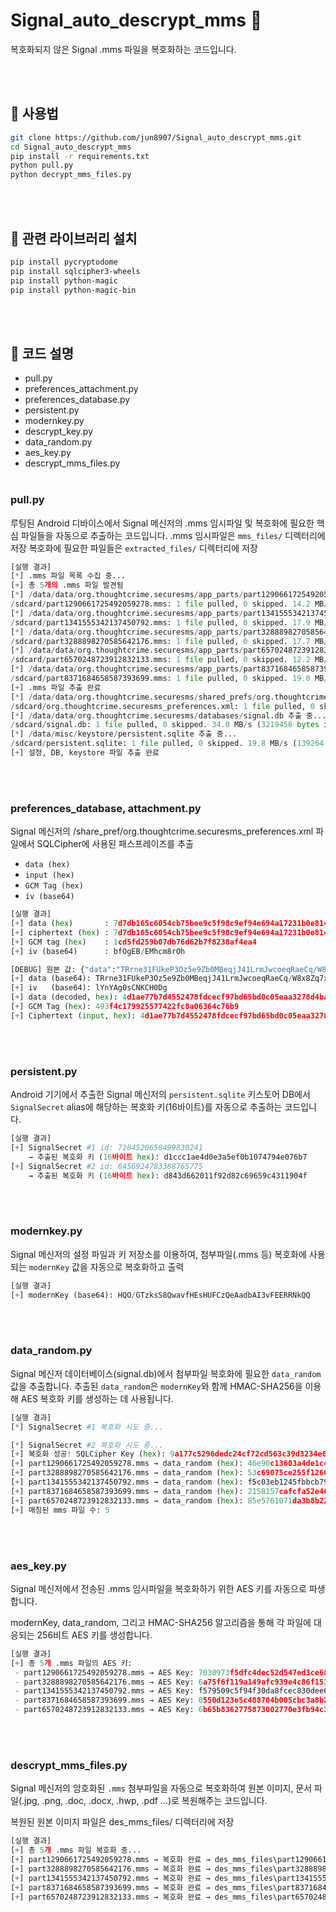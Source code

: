 # Signal_auto_descrypt_mms 🔐

복호화되지 않은 Signal .mms 파일을 복호화하는 코드입니다.

<br><br>

## 🧪 사용법

```bash
git clone https://github.com/jun8907/Signal_auto_descrypt_mms.git
cd Signal_auto_descrypt_mms
pip install -r requirements.txt
python pull.py
python decrypt_mms_files.py
```

<br><br>

## 📖 관련 라이브러리 설치

```bash
pip install pycryptodome
pip install sqlcipher3-wheels
pip install python-magic
pip install python-magic-bin
```

<br><br>

## 🔧 코드 설명

- pull.py
- preferences_attachment.py
- preferences_database.py
- persistent.py
- modernkey.py
- descrypt_key.py
- data_random.py
- aes_key.py
- descrypt_mms_files.py
<br><br>
### pull.py

루팅된 Android 디바이스에서 Signal 메신저의 .mms 임시파일 및 복호화에 필요한 핵심 파일들을 자동으로 추출하는 코드입니다.
.mms 임시파일은 `mms_files/` 디렉터리에 저장
복호화에 필요한 파일들은 `extracted_files/` 디렉터리에 저장

```python
[실행 결과]
[*] .mms 파일 목록 수집 중...
[+] 총 5개의 .mms 파일 발견됨
[*] /data/data/org.thoughtcrime.securesms/app_parts/part1290661725492059278.mms 추출 중...
/sdcard/part1290661725492059278.mms: 1 file pulled, 0 skipped. 14.2 MB/s (101562 bytes in 0.007s)
[*] /data/data/org.thoughtcrime.securesms/app_parts/part1341555342137450792.mms 추출 중...
/sdcard/part1341555342137450792.mms: 1 file pulled, 0 skipped. 17.9 MB/s (101499 bytes in 0.005s)
[*] /data/data/org.thoughtcrime.securesms/app_parts/part3288898270585642176.mms 추출 중...
/sdcard/part3288898270585642176.mms: 1 file pulled, 0 skipped. 17.7 MB/s (100497 bytes in 0.005s)
[*] /data/data/org.thoughtcrime.securesms/app_parts/part6570248723912832133.mms 추출 중...
/sdcard/part6570248723912832133.mms: 1 file pulled, 0 skipped. 12.2 MB/s (100904 bytes in 0.008s)
[*] /data/data/org.thoughtcrime.securesms/app_parts/part8371684658587393699.mms 추출 중...
/sdcard/part8371684658587393699.mms: 1 file pulled, 0 skipped. 19.0 MB/s (100772 bytes in 0.005s)
[+] .mms 파일 추출 완료
[*] /data/data/org.thoughtcrime.securesms/shared_prefs/org.thoughtcrime.securesms_preferences.xml 추출 중...
/sdcard/org.thoughtcrime.securesms_preferences.xml: 1 file pulled, 0 skipped. 0.5 MB/s (2142 bytes in 0.004s)     
[*] /data/data/org.thoughtcrime.securesms/databases/signal.db 추출 중...
/sdcard/signal.db: 1 file pulled, 0 skipped. 34.0 MB/s (3219456 bytes in 0.090s)
[*] /data/misc/keystore/persistent.sqlite 추출 중...
/sdcard/persistent.sqlite: 1 file pulled, 0 skipped. 19.8 MB/s (139264 bytes in 0.007s)
[+] 설정, DB, keystore 파일 추출 완료
```
<br><br>
### preferences_database, attachment.py

Signal 메신저의 /share_pref/org.thoughtcrime.securesms_preferences.xml 파일에서 SQLCipher에 사용된 패스프레이즈를 추출
- `data (hex)`
- `input (hex)`
- `GCM Tag (hex)`
- `iv (base64)`

```python
[실행 결과]
[+] data (hex)       : 7d7db165c6054cb75bee9c5f98c9ef94e694a17231b0e8145a4c5e31b71cb1bb1cd5fd259b07db76d62b7f8238af4ea4
[+] ciphertext (hex) : 7d7db165c6054cb75bee9c5f98c9ef94e694a17231b0e8145a4c5e31b71cb1bb
[+] GCM tag (hex)    : 1cd5fd259b07db76d62b7f8238af4ea4
[+] iv (base64)      : bfOgEB/EMhcm8rOh

[DEBUG] 원본 값: {"data":"TRrne31FUkeP3Oz5e9Zb0MBeqjJ41LrmJwcoeqRaeCq/W8x8Zq7xlKK0c11UxcOCrYG8ruMozbSO8IIMKhUKtKZ2kyeaJ8ALwUY7eVhl5HR9CSfaRff7m0ANThnNoEb4s6yrJoSPL5tJP0wXmSVXdCL8igY2THa5","iv":"lYnYAg0sCNKCH0Dg"}
[+] data (base64): TRrne31FUkeP3Oz5e9Zb0MBeqjJ41LrmJwcoeqRaeCq/W8x8Zq7xlKK0c11UxcOCrYG8ruMozbSO8IIMKhUKtKZ2kyeaJ8ALwUY7eVhl5HR9CSfaRff7m0ANThnNoEb4s6yrJoSPL5tJP0wXmSVXdCL8igY2THa5
[+] iv   (base64): lYnYAg0sCNKCH0Dg
[+] data (decoded, hex): 4d1ae77b7d4552478fdcecf97bd65bd0c05eaa3278d4bae62707287aa45a782abf5bcc7c66aef194a2b4735d54c5c382ad81bcaee328cdb48ef0820c2a150ab4a67693279a27c00bc1463b795865e4747d0927da45f7fb9b400d4e19cda046f8b3acab26848f2f9b493f4c179925577422fc8a06364c76b9
[+] GCM Tag (hex): 493f4c179925577422fc8a06364c76b9
[+] Ciphertext (input, hex): 4d1ae77b7d4552478fdcecf97bd65bd0c05eaa3278d4bae62707287aa45a782abf5bcc7c66aef194a2b4735d54c5c382ad81bcaee328cdb48ef0820c2a150ab4a67693279a27c00bc1463b795865e4747d0927da45f7fb9b400d4e19cda046f8b3acab26848f2f9b
```
<br><br>
### persistent.py

Android 기기에서 추출한 Signal 메신저의 `persistent.sqlite` 키스토어 DB에서 `SignalSecret` alias에 해당하는 복호화 키(16바이트)를 자동으로 추출하는 코드입니다.

```python
[실행 결과]
[+] SignalSecret #1 id: 7284520658499830241
    → 추출된 복호화 키 (16바이트 hex): d1ccc1ae4d0e3a5ef0b1074794e076b7
[+] SignalSecret #2 id: 6456924783388765775
    → 추출된 복호화 키 (16바이트 hex): d843d662011f92d82c69659c4311904f
```
<br><br>
### modernkey.py

Signal 메신저의 설정 파일과 키 저장소를 이용하여, 첨부파일(.mms 등) 복호화에 사용되는 `modernKey` 값을 자동으로 복호화하고 출력

```python
[실행 결과]
[+] modernKey (base64): HQO/GTzksS8QwavfHEsHUFCzQeAadbAI3vFEERRNkQQ
```
<br><br>
### data_random.py

Signal 메신저 데이터베이스(signal.db)에서 첨부파일 복호화에 필요한 `data_random` 값을 추출합니다. 추출된 `data_random`은 `modernKey`와 함께 HMAC-SHA256을 이용해 AES 복호화 키를 생성하는 데 사용됩니다.

```python
[실행 결과]
[*] SignalSecret #1 복호화 시도 중...

[*] SignalSecret #2 복호화 시도 중...
[+] 복호화 성공! SQLCipher Key (hex): 9a177c5296dedc24cf72cd563c39d3234e616f4ab2c596696ed27411d65fde94
[+] part1290661725492059278.mms → data_random (hex): 46e90c13603a4de1c4f6cfaa4f0779000e8ab32c131e85409b75e9655f1e698f
[+] part3288898270585642176.mms → data_random (hex): 53c69075ce255f1260a31d7297c6dda88cfa2b1dd87dc07522c1c724d908c4dc
[+] part1341555342137450792.mms → data_random (hex): f5c03eb1245fbbcb7926127a94f403e583bc9f93a140e862847b7244a0b8c393
[+] part8371684658587393699.mms → data_random (hex): 2158157cafcfa52e463160da8173631786ea5e699b485bdacacbf4e4768c7ddb
[+] part6570248723912832133.mms → data_random (hex): 85e5761071da3b8b2211d1a218ba58b1c45857f1cc081534d3e744d1e44a9ccd
[+] 매칭된 mms 파일 수: 5
```
<br><br>
### aes_key.py

Signal 메신저에서 전송된 .mms 임시파일을 복호화하기 위한 AES 키를 자동으로 파생합니다.

modernKey, data_random, 그리고 HMAC-SHA256 알고리즘을 통해 각 파일에 대응되는 256비트 AES 키를 생성합니다.

```python
[실행 결과]
[+] 총 5개 .mms 파일의 AES 키:
 - part1290661725492059278.mms → AES Key: 7030973f5dfc4dec52d547ed3ce68cc0c0168a70c08b83c8bb8476904576304a        
 - part3288898270585642176.mms → AES Key: 6a75f6f119a149afc939e4c86f1516806e0de5fb92b83bf5a79d2a8e8e548543        
 - part1341555342137450792.mms → AES Key: f579509c5f94f30da8fcec830dee69d5162b110930197dce2aa20a3a0c07855d        
 - part8371684658587393699.mms → AES Key: 0550d123e5c488704b005cbc3a8b25ea34edbc19038d5bf7a1cf750dd9edc3ab        
 - part6570248723912832133.mms → AES Key: 6b65b8362775873002770e3fb94c3fb9a493aa17113cc85f73607e368f29c3cb
```
<br><br>
### descrypt_mms_files.py

Signal 메신저의 암호화된 `.mms` 첨부파일을 자동으로 복호화하여 원본 이미지, 문서 파일(.jpg, .png, .doc, .docx, .hwp, .pdf ...)로 복원해주는 코드입니다.

복원된 원본 이미지 파일은 des_mms_files/ 디렉터리에 저장

```python
[실행 결과]
[+] 총 5개 .mms 파일 복호화 중...
[+] part1290661725492059278.mms → 복호화 완료 → des_mms_files\part1290661725492059278.mms.jpg
[+] part3288898270585642176.mms → 복호화 완료 → des_mms_files\part3288898270585642176.mms.jpg
[+] part1341555342137450792.mms → 복호화 완료 → des_mms_files\part1341555342137450792.mms.jpg
[+] part8371684658587393699.mms → 복호화 완료 → des_mms_files\part8371684658587393699.mms.jpg
[+] part6570248723912832133.mms → 복호화 완료 → des_mms_files\part6570248723912832133.mms.jpg
```

